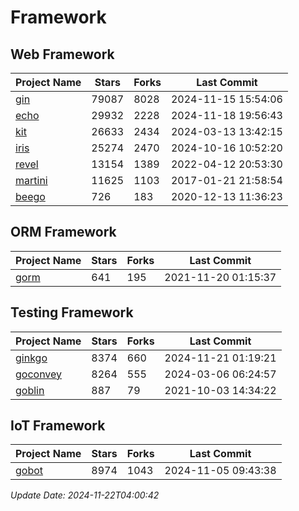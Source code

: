 # Framework

## Web Framework
| Project Name | Stars | Forks | Last Commit |
| ------------ | ----- | ----- | ----------- |
| [gin](https://github.com/gin-gonic/gin) | 79087 | 8028 | 2024-11-15 15:54:06 |
| [echo](https://github.com/labstack/echo) | 29932 | 2228 | 2024-11-18 19:56:43 |
| [kit](https://github.com/go-kit/kit) | 26633 | 2434 | 2024-03-13 13:42:15 |
| [iris](https://github.com/kataras/iris) | 25274 | 2470 | 2024-10-16 10:52:20 |
| [revel](https://github.com/revel/revel) | 13154 | 1389 | 2022-04-12 20:53:30 |
| [martini](https://github.com/go-martini/martini) | 11625 | 1103 | 2017-01-21 21:58:54 |
| [beego](https://github.com/astaxie/beego) | 726 | 183 | 2020-12-13 11:36:23 |

## ORM Framework
| Project Name | Stars | Forks | Last Commit |
| ------------ | ----- | ----- | ----------- |
| [gorm](https://github.com/jinzhu/gorm) | 641 | 195 | 2021-11-20 01:15:37 |

## Testing Framework
| Project Name | Stars | Forks | Last Commit |
| ------------ | ----- | ----- | ----------- |
| [ginkgo](https://github.com/onsi/ginkgo) | 8374 | 660 | 2024-11-21 01:19:21 |
| [goconvey](https://github.com/smartystreets/goconvey) | 8264 | 555 | 2024-03-06 06:24:57 |
| [goblin](https://github.com/franela/goblin) | 887 | 79 | 2021-10-03 14:34:22 |

## IoT Framework
| Project Name | Stars | Forks | Last Commit |
| ------------ | ----- | ----- | ----------- |
| [gobot](https://github.com/hybridgroup/gobot) | 8974 | 1043 | 2024-11-05 09:43:38 |

*Update Date: 2024-11-22T04:00:42*
